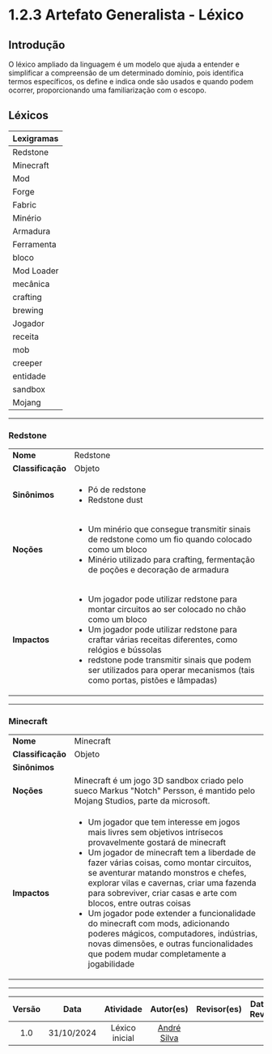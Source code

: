 # 1.2.3 Artefato Generalista - Léxico

## Introdução

O léxico ampliado da linguagem é um modelo que ajuda a entender e simplificar a compreensão de um determinado domínio, pois identifica termos específicos, os define e indica onde são usados e quando podem ocorrer, proporcionando uma familiarização com o escopo.

## Léxicos

| Lexigramas |
| ---------- |
| Redstone   |
| Minecraft  |
| Mod        |
| Forge      |
| Fabric     |
| Minério    |
| Armadura   |
| Ferramenta |
| bloco      |
| Mod Loader |
| mecânica   |
| crafting   |
| brewing    |
| Jogador    |
| receita    |
| mob        |
| creeper    |
| entidade   |
| sandbox    |
| Mojang     |

---

### Redstone

|                   |                                                                                                                                                                                                                                                                                                                                                       |
| ----------------- | ----------------------------------------------------------------------------------------------------------------------------------------------------------------------------------------------------------------------------------------------------------------------------------------------------------------------------------------------------- |
| **Nome**          | Redstone                                                                                                                                                                                                                                                                                                                                              |
| **Classificação** | Objeto                                                                                                                                                                                                                                                                                                                                                |
| **Sinônimos**     | <ul><li>Pó de redstone</li><li>Redstone dust</li></ul>                                                                                                                                                                                                                                                                                                |
| **Noções**        | <ul><li>Um minério que consegue transmitir sinais de redstone como um fio quando colocado como um bloco</li><li> Minério utilizado para crafting, fermentação de poções e decoração de armadura</li></ul>                                                                                                                                             |
| **Impactos**      | <ul><li>Um jogador pode utilizar redstone para montar circuitos ao ser colocado no chão como um bloco</li><li>Um jogador pode utilizar redstone para craftar várias receitas diferentes, como relógios e bússolas</li><li>redstone pode transmitir sinais que podem ser utilizados para operar mecanismos (tais como portas, pistões e lâmpadas)</li> |

---

### Minecraft

|                   |                                                                                                                                                                                                                                                                                                                                                                                                                                                                                                                                                                                                                   |
| ----------------- | ----------------------------------------------------------------------------------------------------------------------------------------------------------------------------------------------------------------------------------------------------------------------------------------------------------------------------------------------------------------------------------------------------------------------------------------------------------------------------------------------------------------------------------------------------------------------------------------------------------------- |
| **Nome**          | Minecraft                                                                                                                                                                                                                                                                                                                                                                                                                                                                                                                                                                                                         |
| **Classificação** | Objeto                                                                                                                                                                                                                                                                                                                                                                                                                                                                                                                                                                                                            |
| **Sinônimos**     |                                                                                                                                                                                                                                                                                                                                                                                                                                                                                                                                                                                                                   |
| **Noções**        | Minecraft é um jogo 3D sandbox criado pelo sueco Markus "Notch" Persson, é mantido pelo Mojang Studios, parte da microsoft.                                                                                                                                                                                                                                                                                                                                                                                                                                                                                       |
| **Impactos**      | <ul> <li> Um jogador que tem interesse em jogos mais livres sem objetivos intrísecos provavelmente gostará de minecraft </li> <li> Um jogador de minecraft tem a liberdade de fazer várias coisas, como montar circuitos, se aventurar matando monstros e chefes, explorar vilas e cavernas, criar uma fazenda para sobreviver, criar casas e arte com blocos, entre outras coisas </li> <li> Um jogador pode extender a funcionalidade do minecraft com mods, adicionando poderes mágicos, computadores, indústrias, novas dimensões, e outras funcionalidades que podem mudar completamente a jogabilidade</li> |

---

| Versão |    Data    |   Atividade    |                  Autor(es)                  |                     Revisor(es)                     | Data de Revisão |
| :----: | :--------: | :------------: | :-----------------------------------------: | :-------------------------------------------------: | :-------------: |
|  1.0   | 31/10/2024 | Léxico inicial | [André Silva](https://github.com/Hunter104) | <!--[nome](https://github.com/Usuario do github)--> | <!-- xx/xx -->  |
